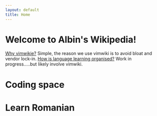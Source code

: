```yaml
---
layout: default
title: Home
---
```


# Welcome to Albin's Wikipedia! 


 
[Why vimwikie?](Why.md) Simple, the reason we use vimwiki is to avoid bloat and vendor lock-in. 
[How is language learning organised?](for_langauge_learning.md) Work in progress.....but likely involve vimwiki.   



# Coding space

# Learn Romanian

